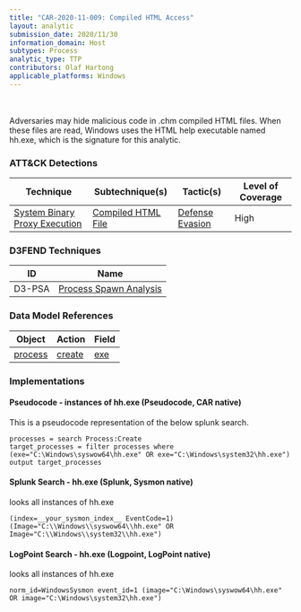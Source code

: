 ```yaml
---
title: "CAR-2020-11-009: Compiled HTML Access"
layout: analytic
submission_date: 2020/11/30
information_domain: Host
subtypes: Process
analytic_type: TTP
contributors: Olaf Hartong
applicable_platforms: Windows
---
```

<br><br>
Adversaries may hide malicious code in .chm compiled HTML files. When these files are read, Windows uses the HTML help executable named hh.exe, which is the signature for this analytic.


### ATT&CK Detections

|Technique|Subtechnique(s)|Tactic(s)|Level of Coverage|
|---|---|---|---|
|[System Binary Proxy Execution](https://attack.mitre.org/techniques/T1218/)|[Compiled HTML File](https://attack.mitre.org/techniques/T1218/001/)|[Defense Evasion](https://attack.mitre.org/tactics/TA0005/)|High|


### D3FEND Techniques

|ID|Name|
|---|---| 
|D3-PSA | [Process Spawn Analysis](https://d3fend.mitre.org/technique/d3f:ProcessSpawnAnalysis)| 



### Data Model References

|Object|Action|Field|
|---|---|---|
|[process](/data_model/process) | [create](/data_model/process#create) | [exe](/data_model/process#exe) |



### Implementations

#### Pseudocode - instances of hh.exe (Pseudocode, CAR native)


This is a pseudocode representation of the below splunk search.


```
processes = search Process:Create
target_processes = filter processes where (exe="C:\Windows\syswow64\hh.exe" OR exe="C:\Windows\system32\hh.exe")
output target_processes
```


#### Splunk Search - hh.exe (Splunk, Sysmon native)


looks all instances of hh.exe


```
(index=__your_sysmon_index__ EventCode=1) (Image="C:\\Windows\\syswow64\\hh.exe" OR Image="C:\\Windows\\system32\\hh.exe")
```


#### LogPoint Search - hh.exe (Logpoint, LogPoint native)


looks all instances of hh.exe


```
norm_id=WindowsSysmon event_id=1 (image="C:\Windows\syswow64\hh.exe" OR image="C:\Windows\system32\hh.exe")
```




